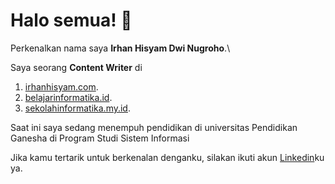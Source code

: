 # Halo semua! 👋

Perkenalkan nama saya **Irhan Hisyam Dwi Nugroho**.\

Saya seorang **Content Writer** di 
1. [irhanhisyam.com](https://www.irhanhisyam.com/).
2. [belajarinformatika.id](https://belajarinformatika.id).
3. [sekolahinformatika.my.id](https://sekolahinformatika.my.id).

Saat ini saya sedang menempuh pendidikan di universitas Pendidikan Ganesha di Program Studi Sistem Informasi

Jika kamu tertarik untuk berkenalan denganku, silakan ikuti akun [Linkedin](https://www.linkedin.com/in/irhanhisyamdwinugroho?originalSubdomain=id/)ku ya.


<!--
**irhanhdn/irhanhdn** is a ✨ _special_ ✨ repository because its `README.md` (this file) appears on your GitHub profile.

Here are some ideas to get you started:

- 🔭 I’m currently working on ...
- 🌱 I’m currently learning ...
- 👯 I’m looking to collaborate on ...
- 🤔 I’m looking for help with ...
- 💬 Ask me about ...
- 📫 How to reach me: ...
- 😄 Pronouns: ...
- ⚡ Fun fact: ...
-->

